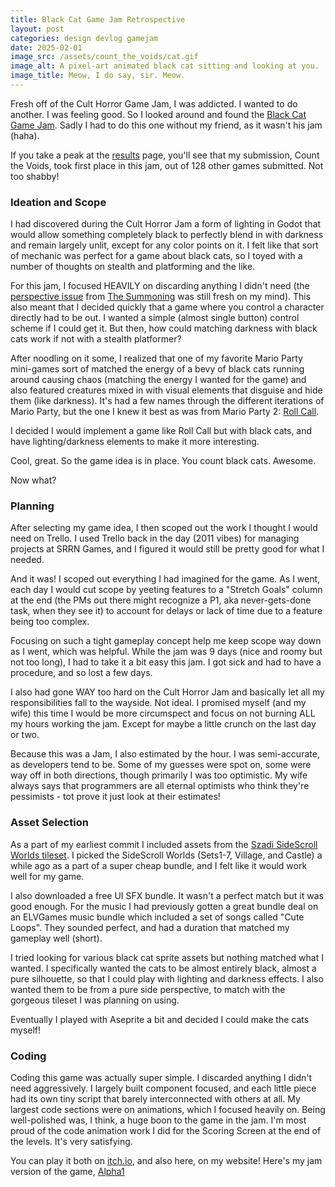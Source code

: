 ```yaml
---
title: Black Cat Game Jam Retrospective
layout: post
categories: design devlog gamejam
date: 2025-02-01
image_src: /assets/count_the_voids/cat.gif
image_alt: A pixel-art animated black cat sitting and looking at you.
image_title: Meow, I do say, sir. Meow.
---
```


Fresh off of the Cult Horror Game Jam, I was addicted. I wanted to do another. I was feeling good. So I looked around and found the [Black Cat Game Jam](https://itch.io/jam/black-cat-jam-1). Sadly I had to do this one without my friend, as it wasn't his jam (haha).

If you take a peak at the [results](https://itch.io/jam/black-cat-jam-1/results) page, you'll see that my submission, Count the Voids, took first place in this jam, out of 128 other games submitted.  Not too shabby!

<!--more-->

### Ideation and Scope

I had discovered during the Cult Horror Jam a form of lighting in Godot that would allow something completely black to perfectly blend in with darkness and remain largely unlit, except for any color points on it. I felt like that sort of mechanic was perfect for a game about black cats, so I toyed with a number of thoughts on stealth and platforming and the like.

For this jam, I focused HEAVILY on discarding anything I didn't need (the [perspective issue](https://www.pastadiablo.com/blog/cult-horror-jam-submission-and-retrospective/#retrospective) from [The Summoning](https://pastadiablo.itch.io/the-summoning) was still fresh on my mind). This also meant that I decided quickly that a game where you control a character directly had to be out. I wanted a simple (almost single button) control scheme if I could get it. But then, how could matching darkness with black cats work if not with a stealth platformer?

After noodling on it some, I realized that one of my favorite Mario Party mini-games sort of matched the energy of a bevy of black cats running around causing chaos (matching the energy I wanted for the game) and also featured creatures mixed in with visual elements that disguise and hide them (like darkness). It's had a few names through the different iterations of Mario Party, but the one I knew it best as was from Mario Party 2: [Roll Call](https://www.youtube.com/watch?v=-2rO6rK99EE).

I decided I would implement a game like Roll Call but with black cats, and have lighting/darkness elements to make it more interesting.

Cool, great. So the game idea is in place. You count black cats. Awesome.

Now what?

### Planning

After selecting my game idea, I then scoped out the work I thought I would need on Trello. I used Trello back in the day (2011 vibes) for managing projects at SRRN Games, and I figured it would still be pretty good for what I needed. 

And it was! I scoped out everything I had imagined for the game. As I went, each day I would cut scope by yeeting features to a "Stretch Goals" column at the end (the PMs out there might recognize a P1, aka never-gets-done task, when they see it) to account for delays or lack of time due to a feature being too complex.

Focusing on such a tight gameplay concept help me keep scope way down as I went, which was helpful. While the jam was 9 days (nice and roomy but not too long), I had to take it a bit easy this jam. I got sick and had to have a procedure, and so lost a few days. 

I also had gone WAY too hard on the Cult Horror Jam and basically let all my responsibilities fall to the wayside. Not ideal. I promised myself (and my wife) this time I would be more circumspect and focus on not burning ALL my hours working the jam. Except for maybe a little crunch on the last day or two.

Because this was a Jam, I also estimated by the hour. I was semi-accurate, as developers tend to be. Some of my guesses were spot on, some were way off in both directions, though primarily I was too optimistic. My wife always says that programmers are all eternal optimists who think they're pessimists - tot prove it just look at their estimates!

### Asset Selection

As a part of my earliest commit I included assets from the [Szadi SideScroll Worlds tileset](https://itch.io/s/156276/side-scroll-bundle). I picked the SideScroll Worlds (Sets1-7, Village, and Castle) a while ago as a part of a super cheap bundle, and I felt like it would work well for my game.

I also downloaded a free UI SFX bundle. It wasn't a perfect match but it was good enough. For the music I had previously gotten a great bundle deal on an ELVGames music bundle which included a set of songs called "Cute Loops". They sounded perfect, and had a duration that matched my gameplay well (short).

I tried looking for various black cat sprite assets but nothing matched what I wanted. I specifically wanted the cats to be almost entirely black, almost a pure silhouette, so that I could play with lighting and darkness effects. I also wanted them to be from a pure side perspective, to match with the gorgeous tileset I was planning on using.

Eventually I played with Aseprite a bit and decided I could make the cats myself!

### Coding
Coding this game was actually super simple. I discarded anything I didn't need aggressively. I largely built component focused, and each little piece had its own tiny script that barely interconnected with others at all. My largest code sections were on animations, which I focused heavily on. Being well-polished was, I think, a huge boon to the game in the jam. I'm most proud of the code animation work I did for the Scoring Screen at the end of the levels. It's very satisfying.


You can play it both on [itch.io](https://pastadiablo.itch.io/count_the_voids), and also here, on my website! Here's my jam version of the game, [Alpha1](https://pastadiablo.com/assets/count_the_voids/alpha1)